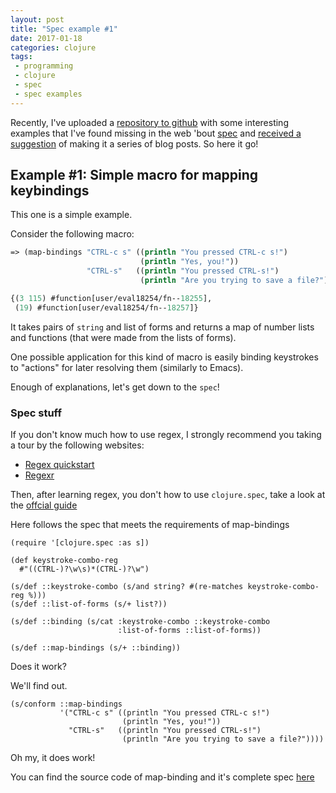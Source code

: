 ```yaml
---
layout: post
title: "Spec example #1"
date: 2017-01-18
categories: clojure
tags: 
 - programming
 - clojure
 - spec
 - spec examples
---
```


Recently, I've uploaded a [repository to github](github.com/MrDallOca/spec-examples) with some interesting examples that I've found missing in the web 'bout [spec](https://clojure.org/guides/spec) and [received a suggestion](https://github.com/MrDallOca/spec-examples/issues/1) of making it a series of blog posts. So here it go!

## Example #1: Simple macro for mapping keybindings

This one is a simple example.

Consider the following macro:

```clojure
=> (map-bindings "CTRL-c s" ((println "You pressed CTRL-c s!")
                             (println "Yes, you!"))
                 "CTRL-s"   ((println "You pressed CTRL-s!")
                             (println "Are you trying to save a file?")))

{(3 115) #function[user/eval18254/fn--18255],
 (19) #function[user/eval18254/fn--18257]}
```

It takes pairs of `string` and list of forms and returns a map of number lists and functions (that were made from the lists of forms).

One possible application for this kind of macro is easily binding keystrokes to "actions" for later resolving them (similarly to Emacs).

Enough of explanations, let's get down to the `spec`!

### Spec stuff

If you don't know much how to use regex, I strongly recommend you taking a tour by the following websites:

- [Regex quickstart](http://www.rexegg.com/regex-quickstart.html)
- [Regexr](http://regexr.com/)

Then, after learning regex, you don't how to use `clojure.spec`, take a look at the [offcial guide](https://clojure.org/guides/spec)

Here follows the spec that meets the requirements of map-bindings

```klipse
(require '[clojure.spec :as s])

(def keystroke-combo-reg
  #"((CTRL-)?\w\s)*(CTRL-)?\w")

(s/def ::keystroke-combo (s/and string? #(re-matches keystroke-combo-reg %)))
(s/def ::list-of-forms (s/+ list?))

(s/def ::binding (s/cat :keystroke-combo ::keystroke-combo
                        :list-of-forms ::list-of-forms))

(s/def ::map-bindings (s/+ ::binding))
```

Does it work?

We'll find out.


```klipse
(s/conform ::map-bindings
           '("CTRL-c s" ((println "You pressed CTRL-c s!")
                         (println "Yes, you!"))
             "CTRL-s"   ((println "You pressed CTRL-s!")
                         (println "Are you trying to save a file?"))))
```

Oh my, it does work!

You can find the source code of map-binding and it's complete spec [here](https://github.com/MrDallOca/spec-examples)


